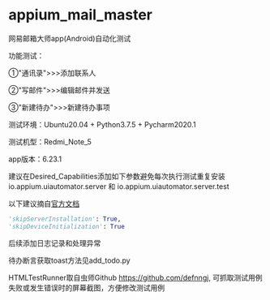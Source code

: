 
# appium_mail_master
网易邮箱大师app(Android)自动化测试

功能测试：

①"通讯录">>>添加联系人

②"写邮件">>>编辑邮件并发送

③"新建待办">>>新建待办事项


测试环境：Ubuntu20.04 + Python3.7.5 + Pycharm2020.1

测试机型：Redmi_Note_5

app版本：6.23.1

建议在Desired_Capabilities添加如下参数避免每次执行测试重复安装
io.appium.uiautomator.server 和 io.appium.uiautomator.server.test

以下建议摘自[官方文档](https://github.com/appium/appium/blob/master/docs/en/writing-running-appium/caps.md)

```python
'skipServerInstallation': True,
'skipDeviceInitialization': True
```

  
  后续添加日志记录和处理异常
  
  待办断言获取toast方法见add_todo.py
  
  HTMLTestRunner取自虫师Github
  https://github.com/defnngj,
  可抓取测试用例失败或发生错误时的屏幕截图，方便修改测试用例